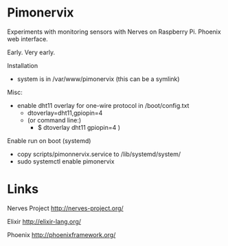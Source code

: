# Pimonervix

Experiments with monitoring sensors with Nerves on Raspberry Pi. Phoenix web interface.

Early. Very early.



Installation
- system is in /var/www/pimonervix (this can be a symlink)

Misc:
- enable dht11 overlay for one-wire protocol in /boot/config.txt
  - dtoverlay=dht11,gpiopin=4
  - (or command line:)
    - $ dtoverlay dht11 gpiopin=4 )

Enable run on boot (systemd)
- copy scripts/pimonnervix.service to /lib/systemd/system/
- sudo systemctl enable pimonervix


# Links

Nerves Project
http://nerves-project.org/

Elixir
http://elixir-lang.org/

Phoenix
http://phoenixframework.org/
